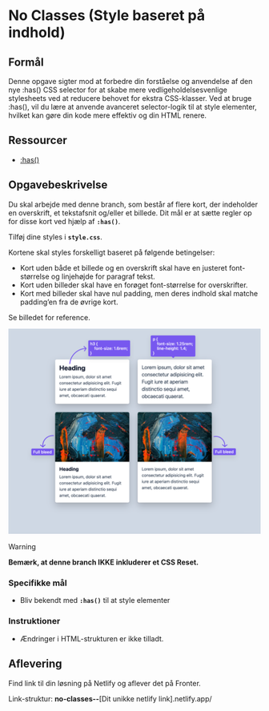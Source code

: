 # **No Classes (Style baseret på indhold)**

## Formål

Denne opgave sigter mod at forbedre din forståelse og anvendelse af den nye :has() CSS selector for at skabe mere vedligeholdelsesvenlige stylesheets ved at reducere behovet for ekstra CSS-klasser. Ved at bruge :has(), vil du lære at anvende avanceret selector-logik til at style elementer, hvilket kan gøre din kode mere effektiv og din HTML renere.

## Ressourcer

- [:has()](https://developer.mozilla.org/en-US/docs/Web/CSS/:has)

## Opgavebeskrivelse

Du skal arbejde med denne branch, som består af flere kort, der indeholder en overskrift, et tekstafsnit og/eller et billede. Dit mål er at sætte regler op for disse kort ved hjælp af **`:has()`**.

Tilføj dine styles i **`style.css`**.

Kortene skal styles forskelligt baseret på følgende betingelser:

- Kort uden både et billede og en overskrift skal have en justeret font-størrelse og linjehøjde for paragraf tekst.
- Kort uden billeder skal have en forøget font-størrelse for overskrifter.
- Kort med billeder skal have nul padding, men deres indhold skal matche padding’en fra de øvrige kort.

Se billedet for reference.

![Billede](./assets/reference.png)

> [!WARNING]  
> **Bemærk, at denne branch IKKE inkluderer et CSS Reset.**

### Specifikke mål

- Bliv bekendt med **`:has()`** til at style elementer

### Instruktioner

- Ændringer i HTML-strukturen er ikke tilladt.

## Aflevering

Find link til din løsning på Netlify og aflever det på Fronter.

Link-struktur: **no-classes--**[Dit unikke netlify link].netlify.app/
